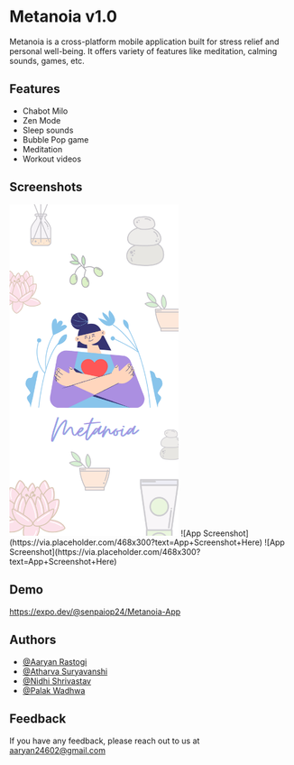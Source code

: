 
# Metanoia v1.0

Metanoia is a cross-platform mobile application built for 
stress relief and personal well-being. It offers variety of features like
meditation, calming sounds, games, etc.



## Features

- Chabot Milo
- Zen Mode
- Sleep sounds
- Bubble Pop game
- Meditation 
- Workout videos


## Screenshots

<img src="assets/splashScreen.png" width=300/>
![App Screenshot](https://via.placeholder.com/468x300?text=App+Screenshot+Here)
![App Screenshot](https://via.placeholder.com/468x300?text=App+Screenshot+Here)


## Demo

https://expo.dev/@senpaiop24/Metanoia-App


## Authors

- [@Aaryan Rastogi](https://www.github.com/Aaryan246)
- [@Atharva Suryavanshi](https://www.github.com/Aaryan246)
- [@Nidhi Shrivastav](https://www.github.com/Nidhi1202)
- [@Palak Wadhwa](https://www.github.com/Pallak02)


## Feedback

If you have any feedback, please reach out to us at aaryan24602@gmail.com

